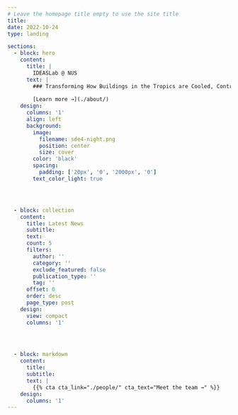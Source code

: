 ```yaml
---
# Leave the homepage title empty to use the site title
title:
date: 2022-10-24
type: landing

sections:
  - block: hero
    content:
      title: |
        IDEASLab @ NUS
      text: |
        ### Transforming How Buildings in the Tropics are Cooled, Controlled, and Experienced
        
        [Learn more →](./about/)
    design:
      columns: '1'
      align: left
      background:
        image:
          filename: sde4-night.png
          position: center
          size: cover
        color: 'black'
        spacing:
          padding: ['20px', '0', '2000px', '0'] 
        text_color_light: true




  - block: collection
    content:
      title: Latest News
      subtitle:
      text:
      count: 5
      filters:
        author: ''
        category: ''
        exclude_featured: false
        publication_type: ''
        tag: ''
      offset: 0
      order: desc
      page_type: post
    design:
      view: compact
      columns: '1'
  



  - block: markdown
    content:
      title:
      subtitle:
      text: |
        {{% cta cta_link="./people/" cta_text="Meet the team →" %}}
    design:
      columns: '1'
---
```

